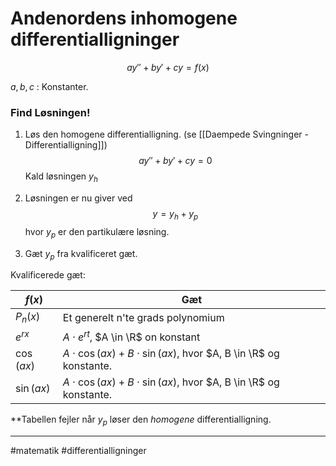 # Andenordens inhomogene differentialligninger
$$ay''+by'+cy=f(x)$$

$a, b, c$ : Konstanter.


### Find Løsningen!
1. Løs den homogene differentialligning. (se [[Daempede Svingninger - Differentialligning]])
$$ay''+by'+cy=0$$
Kald løsningen $y_h$

2. Løsningen er nu giver ved
$$y=y_h+y_p$$
hvor $y_p$ er den partikulære løsning.

3. Gæt $y_p$ fra kvalificeret gæt.

Kvalificerede gæt:

| $f(x)$   | Gæt   |
| --- | --- |
|$P_n(x)$ | Et generelt n'te grads polynomium |
|$e^{rx}$ | $A \cdot e^{rt}$, $A \in \R$ on konstant |
|$\cos(ax)$ | $A \cdot \cos(ax)+B\cdot \sin(ax)$, hvor $A, B \in \R$ og konstante. |
|$\sin(ax)$ | $A \cdot \cos(ax)+B\cdot \sin(ax)$, hvor $A, B \in \R$ og konstante. |

**Tabellen fejler når $y_p$ løser den *homogene* differentialligning.


---
#matematik #differentialligninger 
